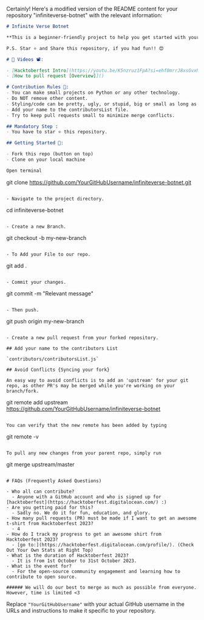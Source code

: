 Certainly! Here's a modified version of the README content for your repository "infiniteverse-botnet" with the relevant information:

```markdown
# Infinite Verse Botnet

**This is a beginner-friendly project to help you get started with your [hacktoberfest](https://hacktoberfest.digitalocean.com/). If you don't know where to start, feel free to watch the videos linked below and read the contribution rules. Happy Learning <3 💙 !!**

P.S. Star ⭐ and Share this repository, if you had fun!! 😍

# 📌 Videos 📽️:

- [Hacktoberfest Intro](https://youtu.be/K5nzruz1FpA?si=ehf0mrrJ8xsGvxNe)
- [How to pull request [Overview]]()

# Contribution Rules 📌:
- You can make small projects on Python or any other technology.
- Do NOT remove other content.
- Styling/code can be pretty, ugly, or stupid, big or small as long as it works.
- Add your name to the contributorsList file.
- Try to keep pull requests small to minimize merge conflicts.

## Mandatory Step :
- You have to star ⭐ this repository.

## Getting Started 🚀:

- Fork this repo (button on top)
- Clone on your local machine

Open terminal
```
git clone https://github.com/YourGitHubUsername/infiniteverse-botnet.git
```

- Navigate to the project directory.

```
cd infiniteverse-botnet
```

- Create a new Branch.

```
git checkout -b my-new-branch
```

- To Add your File to our repo.

```
git add .
```

- Commit your changes.

```
git commit -m "Relevant message"
```

- Then push.

```
git push origin my-new-branch
```

- Create a new pull request from your forked repository.

## Add your name to the contributors List

`contributors/contributorsList.js`

## Avoid Conflicts {Syncing your fork}

An easy way to avoid conflicts is to add an 'upstream' for your git repo, as other PR's may be merged while you're working on your branch/fork.

```
git remote add upstream https://github.com/YourGitHubUsername/infiniteverse-botnet
```

You can verify that the new remote has been added by typing
```
git remote -v
```

To pull any new changes from your parent repo, simply run
```
git merge upstream/master
```

# FAQs (Frequently Asked Questions)

- Who all can contribute?
  - Anyone with a GitHub account and who is signed up for [hacktoberfest](https://hacktoberfest.digitalocean.com/) :)
- Are you getting paid for this?
  - Sadly no. We do it for fun, education, and glory.
- How many pull requests (PR) must be made if I want to get an awesome t-shirt from Hacktoberfest 2023?
  - 4
- How do I track my progress to get an awesome shirt from Hacktoberfest 2023?
  - [go to:](https://hacktoberfest.digitalocean.com/profile/). (Check Out Your Own Stats at Right Top)
- What is the duration of Hacktoberfest 2023?
  - It is from 1st October to 31st October 2023.
- What is the event for?
  - For the open-source community engagement and learning how to contribute to open source.

###### We will do our best to merge as much as possible from everyone. However, time is limited <3
```

Replace `"YourGitHubUsername"` with your actual GitHub username in the URLs and instructions to make it specific to your repository.
